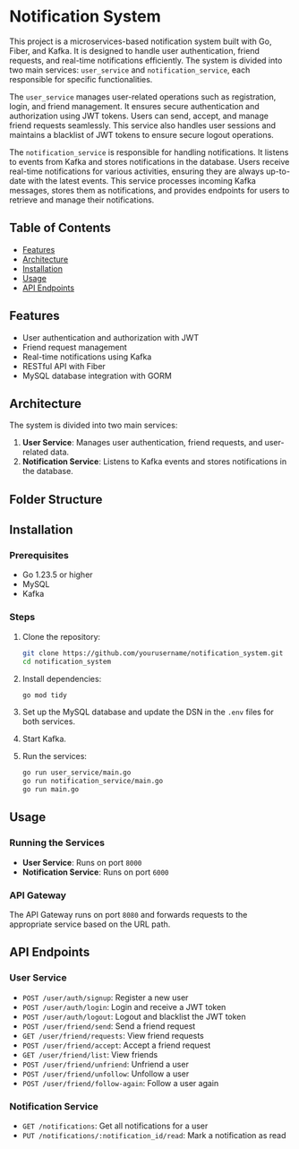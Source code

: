 # Notification System
This project is a microservices-based notification system built with Go, Fiber, and Kafka. It is designed to handle user authentication, friend requests, and real-time notifications efficiently. The system is divided into two main services: `user_service` and `notification_service`, each responsible for specific functionalities.

The `user_service` manages user-related operations such as registration, login, and friend management. It ensures secure authentication and authorization using JWT tokens. Users can send, accept, and manage friend requests seamlessly. This service also handles user sessions and maintains a blacklist of JWT tokens to ensure secure logout operations.

The `notification_service` is responsible for handling notifications. It listens to events from Kafka and stores notifications in the database. Users receive real-time notifications for various activities, ensuring they are always up-to-date with the latest events. This service processes incoming Kafka messages, stores them as notifications, and provides endpoints for users to retrieve and manage their notifications.

## Table of Contents

- [Features](#features)
- [Architecture](#architecture)
- [Installation](#installation)
- [Usage](#usage)
- [API Endpoints](#api-endpoints)

## Features

- User authentication and authorization with JWT
- Friend request management
- Real-time notifications using Kafka
- RESTful API with Fiber
- MySQL database integration with GORM

## Architecture

The system is divided into two main services:

1. **User Service**: Manages user authentication, friend requests, and user-related data.
2. **Notification Service**: Listens to Kafka events and stores notifications in the database.

## Folder Structure

## Installation

### Prerequisites

- Go 1.23.5 or higher
- MySQL
- Kafka

### Steps

1. Clone the repository:
    ```sh
    git clone https://github.com/yourusername/notification_system.git
    cd notification_system
    ```

2. Install dependencies:
    ```sh
    go mod tidy
    ```

3. Set up the MySQL database and update the DSN in the `.env` files for both services.

4. Start Kafka.

5. Run the services:
    ```sh
    go run user_service/main.go
    go run notification_service/main.go
    go run main.go
    ```

## Usage

### Running the Services

- **User Service**: Runs on port `8000`
- **Notification Service**: Runs on port `6000`

### API Gateway

The API Gateway runs on port `8080` and forwards requests to the appropriate service based on the URL path.

## API Endpoints

### User Service

- `POST /user/auth/signup`: Register a new user
- `POST /user/auth/login`: Login and receive a JWT token
- `POST /user/auth/logout`: Logout and blacklist the JWT token
- `POST /user/friend/send`: Send a friend request
- `GET /user/friend/requests`: View friend requests
- `POST /user/friend/accept`: Accept a friend request
- `GET /user/friend/list`: View friends
- `POST /user/friend/unfriend`: Unfriend a user
- `POST /user/friend/unfollow`: Unfollow a user
- `POST /user/friend/follow-again`: Follow a user again

### Notification Service

- `GET /notifications`: Get all notifications for a user
- `PUT /notifications/:notification_id/read`: Mark a notification as read
